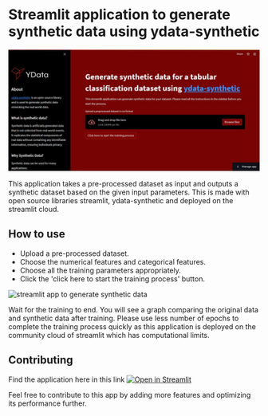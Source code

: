 # Streamlit application to generate synthetic data using ydata-synthetic

<img src="https://github.com/rajeshai/ydata-synthetic/blob/dev/examples/regular/streamlit%20app/app.JPG" alt="streamlit app to generate synthetic data">

This application takes a pre-processed dataset as input and outputs a synthetic dataset based on the given input parameters. This is made with open source libraries streamlit, ydata-synthetic and deployed on the streamlit cloud.

## How to use

-  Upload a pre-processed dataset.
-  Choose the numerical features and categorical features.
-  Choose all the training parameters appropriately.
-  Click the 'click here to start the training process' button.

<img src="https://github.com/rajeshai/ydata-synthetic/blob/dev/examples/regular/streamlit%20app/app.gif" alt="streamlit app to generate synthetic data">

Wait for the training to end. You will see a graph comparing the original data and synthetic data after training.
Please use less number of epochs to complete the training process quickly as this application is deployed on the community cloud of streamlit which has computational limits.

## Contributing

Find the application here in this link [![Open in Streamlit](https://static.streamlit.io/badges/streamlit_badge_black_white.svg)](https://share.streamlit.io/rajeshai/ydata-synthetic-streamlit/main/app.py)

Feel free to contribute to this app by adding more features and optimizing its performance further.
